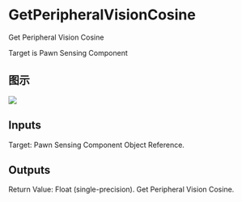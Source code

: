 # GetPeripheralVisionCosine

Get Peripheral Vision Cosine

Target is Pawn Sensing Component

## 图示

![]($-20221218-17462110.png)

## Inputs

Target: Pawn Sensing Component Object Reference.  

## Outputs

Return Value: Float (single-precision). Get Peripheral Vision Cosine.

